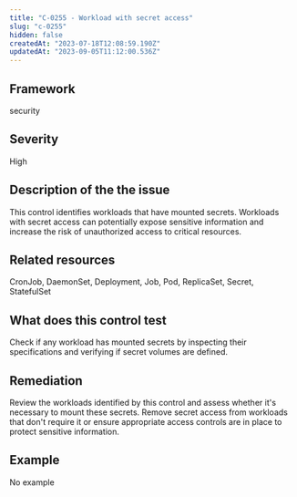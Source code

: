 ```yaml
---
title: "C-0255 - Workload with secret access"
slug: "c-0255"
hidden: false
createdAt: "2023-07-18T12:08:59.190Z"
updatedAt: "2023-09-05T11:12:00.536Z"
---
```

## Framework
security
## Severity
High
## Description of the the issue
This control identifies workloads that have mounted secrets. Workloads with secret access can potentially expose sensitive information and increase the risk of unauthorized access to critical resources.
## Related resources
CronJob, DaemonSet, Deployment, Job, Pod, ReplicaSet, Secret, StatefulSet
## What does this control test
Check if any workload has mounted secrets by inspecting their specifications and verifying if secret volumes are defined.
## Remediation
Review the workloads identified by this control and assess whether it's necessary to mount these secrets. Remove secret access from workloads that don't require it or ensure appropriate access controls are in place to protect sensitive information.
## Example
No example